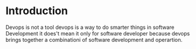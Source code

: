 # Introduction
Devops is not a tool devops is a way to do smarter things in software Development it does't mean it only for software developer because devops brings together a combinationi of software development and operartion.
